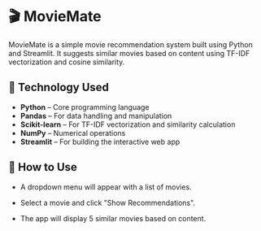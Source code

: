 # 🎬 MovieMate

MovieMate is a simple movie recommendation system built using Python and Streamlit. It suggests similar movies based on content using TF-IDF vectorization and cosine similarity.

## 🔧 Technology Used

- **Python** – Core programming language
- **Pandas** – For data handling and manipulation
- **Scikit-learn** – For TF-IDF vectorization and similarity calculation
- **NumPy** – Numerical operations
- **Streamlit** – For building the interactive web app

## 🚀 How to Use

- A dropdown menu will appear with a list of movies.

- Select a movie and click "Show Recommendations".

- The app will display 5 similar movies based on content.
